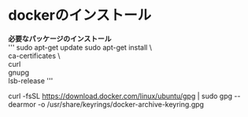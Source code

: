 # dockerのインストール  
**必要なパッケージのインストール**  
'''
sudo apt-get update
sudo apt-get install \  
    ca-certificates \  
    curl \
    gnupg \
    lsb-release
'''

curl -fsSL https://download.docker.com/linux/ubuntu/gpg | sudo gpg --dearmor -o /usr/share/keyrings/docker-archive-keyring.gpg


